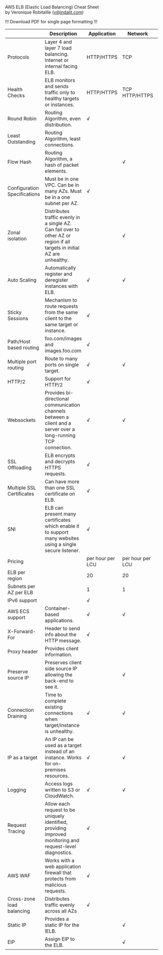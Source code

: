 AWS ELB (Elastic Load Balancing) Cheat Sheet  							
by Veronique Robitaille (v@indalit.com)  	


!!! Download PDF for single page formatting !!!


  || Description | Application | Network | Classic |
--------- | ----------- | ------------- | ---------- | ---------
Protocols |	Layer 4 and layer 7 load balancing. Internet or internal facing ELB. | HTTP/HTTPS |	TCP	| TCP/SSL HTTP/HTTPS |
Health Checks |	ELB monitors and sends traffic only to healthy targets or instances. | HTTP/HTTPS |	TCP HTTP/HTTPS | TCP/SSL HTTP/HTTPS
Round Robin	|	Routing Algorithm, even distribution.	|	√	|		|	√
Least Outstanding	|	Routing Algorithm, least connections.	|		|		|	√
Flow Hash	|	Routing Algorithm, a hash of packet elements.	|		|	√	|	
Configuration Specifications	|	Must be in one VPC.  Can be in many AZs.  Must be in a one subnet per AZ.	|	√	|	|		√
Zonal isolation	|	Distributes traffic evenly in a single AZ.  Can fail over to other AZ or region if all targets in initial AZ are unhealthy.	|		|	√	|	
Auto Scaling	|	Automatically register and deregister instances with ELB.	|	√	|	√	|	√
Sticky Sessions	|	Mechanism to route requests from the same client to the same target or instance.	|	√	|		|	√
Path/Host based routing	|	foo.com/images and images.foo.com	|	√	|    |			
Multiple port routing	|	Route to many ports on single target.	|	√	|	√	|	
HTTP/2	|	Support for HTTP/2	|	√	|   |			
Websockets 	|	Provides bi-directional communication channels between a client and a server over a long-running TCP connection.	|	√	|	√	|	
SSL Offloading	|	ELB encrypts and decrypts HTTPS requests.	|	√		|   |		√
Multiple SSL Certificates	|	Can have more than one SSL certificate on ELB.	|	√	|		|	
SNI	|	ELB can present many certificates which enable it to support many websites using a single secure listener.	|	√	|	|		
Pricing	|		|	per hour   per LCU	|	per hour   per LCU	|	per hour   per GB
ELB per region		|		| 20	|	20	|	20
Subnets per AZ per ELB	|		|	1	|	1	|	1
IPv6 support	|		|	√	|	|		
AWS ECS support	|	Container-based applications.	|	√	|	√	|	
X-Forward-For	|	Header to send info about the HTTP message.	|	√	|	|		√
Proxy header	|	Provides client information.	|		|		|	TCP/SSL
Preserve source IP	|	Preserves client side source IP allowing the back-end to see it. 		|	|	√	|	
Connection Draining	|	Time to complete existing connections when target/instance is unhealthy.	|	√	|	√	|	√
IP as a target	|	An IP can be used as a target instead of an instance.  Works for on-premises resources.	|	√	|	√	|	
Logging	|	Access logs written to S3 or CloudWatch.	|	√	|	√	|	√
Request Tracing	|	Allow each request to be uniquely identified, providing improved monitoring and request-level diagnostics.	| √	| |			
AWS WAF	|	Works with a web application firewall that protects from malicious requests.	|	√	|		|	
Cross-zone load balancing	|	Distributes traffic evenly across all AZs	|	√	|  |			√
Static IP	|	Provides a static IP for the lELB.	|		|	√	|	
EIP		| Assign EIP to the ELB.		| |		√		|